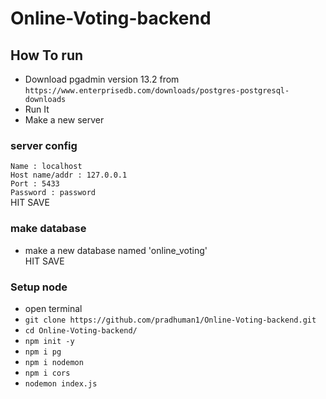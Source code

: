 # Online-Voting-backend

## How To run
* Download pgadmin version 13.2 from `https://www.enterprisedb.com/downloads/postgres-postgresql-downloads`<br>
* Run It
* Make a new server<br>
### server config
`Name : localhost`<br> 
`Host name/addr : 127.0.0.1`<br> 
`Port : 5433`<br> 
`Password : password`<br> 
HIT SAVE

### make database

* make a new database named 'online_voting'<br>
HIT SAVE

### Setup node

* open terminal
* `git clone https://github.com/pradhuman1/Online-Voting-backend.git`
* `cd Online-Voting-backend/`
* `npm init -y`
* `npm i pg`
* `npm i nodemon`
* `npm i cors`
* `nodemon index.js`